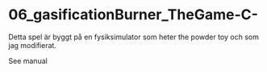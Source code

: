 # 06_gasificationBurner_TheGame-C-


Detta spel är byggt på en fysiksimulator som heter the powder toy och som jag modifierat.

See manual





